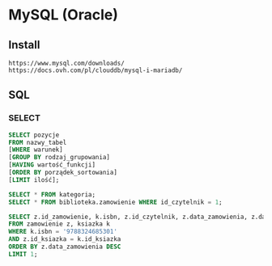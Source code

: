 # MySQL (Oracle)

## Install

```
https://www.mysql.com/downloads/
https://docs.ovh.com/pl/clouddb/mysql-i-mariadb/
```

## SQL

### SELECT

```sql
SELECT pozycje
FROM nazwy_tabel
[WHERE warunek]
[GROUP BY rodzaj_grupowania]
[HAVING wartość_funkcji]
[ORDER BY porządek_sortowania]
[LIMIT ilość];
```

```sql
SELECT * FROM kategoria;
SELECT * FROM biblioteka.zamowienie WHERE id_czytelnik = 1;
```

```sql
SELECT z.id_zamowienie, k.isbn, z.id_czytelnik, z.data_zamowienia, z.data_odbioru
FROM zamowienie z, ksiazka k
WHERE k.isbn = '9788324685301'
AND z.id_ksiazka = k.id_ksiazka
ORDER BY z.data_zamowienia DESC
LIMIT 1;
```
